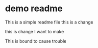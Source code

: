 # demo readme
This is a simple readme file  this is a change

this is change I want to make

This is bound to cause trouble
